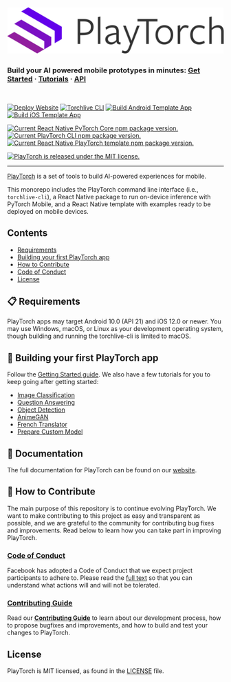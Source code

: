 <h1>
  <a href="https://playtorch.dev/">
    <img src="./website/static/img/PlayTorch_Logo_P.svg" />
  </a>
</h1>

<h3>
  Build your AI powered mobile prototypes in minutes:
  <a href="https://playtorch.dev/docs/tutorials/get-started">Get Started</a>
  <span> · </span>
  <a href="https://playtorch.dev/docs/tutorials/image-classification">Tutorials</a>
  <span> · </span>
  <a href="https://playtorch.dev/docs/api/cli">API</a>
</h3>

<p>&nbsp;</p>

[![Deploy Website](https://github.com/facebookresearch/playtorch/actions/workflows/deploy-website.yml/badge.svg)](https://github.com/facebookresearch/playtorch/actions/workflows/deploy-website.yml) [![Torchlive CLI](https://github.com/facebookresearch/playtorch/actions/workflows/build-cli.yml/badge.svg)](https://github.com/facebookresearch/playtorch/actions/workflows/build-cli.yml) [![Build Android Template App](https://github.com/facebookresearch/playtorch/actions/workflows/build-template-android.yml/badge.svg)](https://github.com/facebookresearch/playtorch/actions/workflows/build-template-android.yml) [![Build iOS Template App](https://github.com/facebookresearch/playtorch/actions/workflows/build-template-ios.yml/badge.svg)](https://github.com/facebookresearch/playtorch/actions/workflows/build-template-ios.yml)

<p>
  <a href="https://www.npmjs.org/package/react-native-pytorch-core">
    <img src="https://img.shields.io/npm/v/react-native-pytorch-core?label=react-native-pytorch-core" alt="Current React Native PyTorch Core npm package version." />
  </a>
  <a href="https://www.npmjs.org/package/torchlive-cli">
    <img src="https://img.shields.io/npm/v/torchlive-cli?label=torchlive-cli" alt="Current PlayTorch CLI npm package version." />
  </a>
  <a href="https://www.npmjs.org/package/react-native-template-pytorch-live">
    <img src="https://img.shields.io/npm/v/react-native-template-pytorch-live?label=react-native-template-pytorch-live" alt="Current React Native PlayTorch template npm package version." />
  </a>
</p>

<p>
  <a href="https://github.com/pytorch/live/blob/main/LICENSE">
    <img src="https://img.shields.io/badge/license-MIT-blue.svg" alt="PlayTorch is released under the MIT license." />
  </a>
</p>

----------------------

[PlayTorch](https://playtorch.dev/) is a set of tools to build AI-powered experiences for mobile.

This monorepo includes the PlayTorch command line interface (i.e., `torchlive-cli`), a React Native package to run on-device inference with PyTorch Mobile, and a React Native template with examples ready to be deployed on mobile devices.

## Contents
- [Requirements](#-requirements)
- [Building your first PlayTorch app](#-building-your-first-playtorch-app)
- [How to Contribute](#-how-to-contribute)
- [Code of Conduct](#code-of-conduct)
- [License](#license)

## 📋 Requirements
PlayTorch apps may target Android 10.0 (API 21) and iOS 12.0 or newer. You may use Windows, macOS, or Linux as your development operating system, though building and running the torchlive-cli is limited to macOS.

## 🎉 Building your first PlayTorch app
Follow the [Getting Started guide](https://playtorch.dev/docs/tutorials/get-started). We also have a few tutorials for you to keep going after getting started:

* [Image Classification](https://playtorch.dev/docs/tutorials/snacks/image-classification/)
* [Question Answering](https://playtorch.dev/docs/tutorials/snacks/nlp-qa/)
* [Object Detection](https://playtorch.dev/docs/tutorials/snacks/object-detection/)
* [AnimeGAN](https://playtorch.dev/docs/tutorials/snacks/anime-gan/)
* [French Translator](https://playtorch.dev/docs/tutorials/snacks/seq2seq-nmt/)
* [Prepare Custom Model](https://playtorch.dev/docs/tutorials/prepare-custom-model/)

## 📖 Documentation

The full documentation for PlayTorch can be found on our [website](https://playtorch.dev/).

## 👏 How to Contribute
The main purpose of this repository is to continue evolving PlayTorch. We want to make contributing to this project as easy and transparent as possible, and we are grateful to the community for contributing bug fixes and improvements. Read below to learn how you can take part in improving PlayTorch.

### [Code of Conduct][code]
Facebook has adopted a Code of Conduct that we expect project participants to adhere to.
Please read the [full text][code] so that you can understand what actions will and will not be tolerated.

[code]: https://code.fb.com/codeofconduct/

### [Contributing Guide][contribute]
Read our [**Contributing Guide**][contribute] to learn about our development process, how to propose bugfixes and improvements, and how to build and test your changes to PlayTorch.

[contribute]: CONTRIBUTING.md

## License
PlayTorch is MIT licensed, as found in the [LICENSE][license] file.

[license]: LICENSE.md
